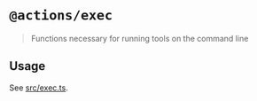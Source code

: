 # `@actions/exec`

> Functions necessary for running tools on the command line

## Usage

See [src/exec.ts](src/exec.ts).
